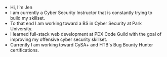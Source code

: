 - Hi, I’m Jen
- I am currently a Cyber Security Instructor that is constantly trying to build my skillset.
- To that end I am working toward a BS in Cyber Security at Park University. 
- I learned full-stack web development at PDX Code Guild with the goal of improving my offensive cyber security skillset. 
- Currently I am working toward CySA+ and HTB's Bug Bounty Hunter certifications.  


